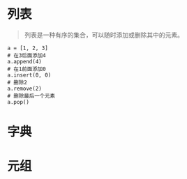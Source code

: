 # 列表
> 列表是一种有序的集合，可以随时添加或删除其中的元素。
```
a = [1, 2, 3]
# 在3后面添加4
a.append(4)
# 在1前面添加0
a.insert(0, 0)
# 删除2
a.remove(2)
# 删除最后一个元素
a.pop()
```

# 字典

# 元组